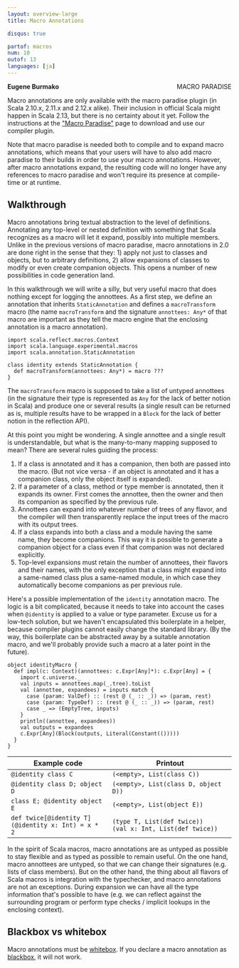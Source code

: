```yaml
---
layout: overview-large
title: Macro Annotations

disqus: true

partof: macros
num: 10
outof: 13
languages: [ja]
---
```

<span class="label important" style="float: right;">MACRO PARADISE</span>

**Eugene Burmako**

Macro annotations are only available with the macro paradise plugin (in Scala 2.10.x, 2.11.x and 2.12.x alike).
Their inclusion in official Scala might happen in Scala 2.13, but there is no certainty about it yet.
Follow the instructions at the ["Macro Paradise"](/overviews/macros/paradise.html) page to download and use our compiler plugin.

Note that macro paradise is needed both to compile and to expand macro annotations,
which means that your users will have to also add macro paradise to their builds in order to use your macro annotations.
However, after macro annotations expand, the resulting code will no longer have any references to macro paradise
and won't require its presence at compile-time or at runtime.

## Walkthrough

Macro annotations bring textual abstraction to the level of definitions. Annotating any top-level or nested definition with something
that Scala recognizes as a macro will let it expand, possibly into multiple members. Unlike in the previous versions of macro paradise,
macro annotations in 2.0 are done right in the sense that they: 1) apply not just to classes and objects, but to arbitrary definitions,
2) allow expansions of classes to modify or even create companion objects.
This opens a number of new possibilities in code generation land.

In this walkthrough we will write a silly, but very useful macro that does nothing except for logging the annottees.
As a first step, we define an annotation that inherits `StaticAnnotation` and defines a `macroTransform` macro
(the name `macroTransform` and the signature `annottees: Any*` of that macro are important as they tell the macro engine
that the enclosing annotation is a macro annotation).

    import scala.reflect.macros.Context
    import scala.language.experimental.macros
    import scala.annotation.StaticAnnotation

    class identity extends StaticAnnotation {
      def macroTransform(annottees: Any*) = macro ???
    }

The `macroTransform` macro is supposed to take a list of untyped annottees (in the signature their type is represented as `Any`
for the lack of better notion in Scala) and produce one or several results (a single result can be returned as is, multiple
results have to be wrapped in a `Block` for the lack of better notion in the reflection API).

At this point you might be wondering. A single annottee and a single result is understandable, but what is the many-to-many
mapping supposed to mean? There are several rules guiding the process:

1. If a class is annotated and it has a companion, then both are passed into the macro. (But not vice versa - if an object
   is annotated and it has a companion class, only the object itself is expanded).
1. If a parameter of a class, method or type member is annotated, then it expands its owner. First comes the annottee,
   then the owner and then its companion as specified by the previous rule.
1. Annottees can expand into whatever number of trees of any flavor, and the compiler will then transparently
   replace the input trees of the macro with its output trees.
1. If a class expands into both a class and a module having the same name, they become companions.
   This way it is possible to generate a companion object for a class even if that companion was not declared explicitly.
1. Top-level expansions must retain the number of annottees, their flavors and their names, with the only exception
   that a class might expand into a same-named class plus a same-named module, in which case they automatically become
   companions as per previous rule.

Here's a possible implementation of the `identity` annotation macro. The logic is a bit complicated, because it needs to
take into account the cases when `@identity` is applied to a value or type parameter. Excuse us for a low-tech solution,
but we haven't encapsulated this boilerplate in a helper, because compiler plugins cannot easily change the standard library.
(By the way, this boilerplate can be abstracted away by a suitable annotation macro, and we'll probably provide such a macro
at a later point in the future).

    object identityMacro {
      def impl(c: Context)(annottees: c.Expr[Any]*): c.Expr[Any] = {
        import c.universe._
        val inputs = annottees.map(_.tree).toList
        val (annottee, expandees) = inputs match {
          case (param: ValDef) :: (rest @ (_ :: _)) => (param, rest)
          case (param: TypeDef) :: (rest @ (_ :: _)) => (param, rest)
          case _ => (EmptyTree, inputs)
        }
        println((annottee, expandees))
        val outputs = expandees
        c.Expr[Any](Block(outputs, Literal(Constant(()))))
      }
    }

| Example code                                              | Printout                                                        |
|-----------------------------------------------------------|-----------------------------------------------------------------|
| `@identity class C`                                       | `(<empty>, List(class C))`                                      |
| `@identity class D; object D`                             | `(<empty>, List(class D, object D))`                            |
| `class E; @identity object E`                             | `(<empty>, List(object E))`                                    |
| `def twice[@identity T]`<br/>`(@identity x: Int) = x * 2` | `(type T, List(def twice))`<br/>`(val x: Int, List(def twice))` |

In the spirit of Scala macros, macro annotations are as untyped as possible to stay flexible and
as typed as possible to remain useful. On the one hand, macro annottees are untyped, so that we can change their signatures (e.g. lists
of class members). But on the other hand, the thing about all flavors of Scala macros is integration with the typechecker, and
macro annotations are not an exceptions. During expansion we can have all the type information that's possible to have
(e.g. we can reflect against the surrounding program or perform type checks / implicit lookups in the enclosing context).

## Blackbox vs whitebox

Macro annotations must be [whitebox](/overviews/macros/blackbox-whitebox.html).
If you declare a macro annotation as [blackbox](/overviews/macros/blackbox-whitebox.html), it will not work.
